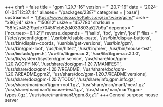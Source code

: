 +++
draft = false
title = "gpm 1.20.7-16"
version = "1.20.7-16"
date = "2024-01-04T12:37:44"
aliases = "/packages/2387"
categories = ['base']
upstreamurl = "https://www.nico.schottelius.org/software/gpm/"
arch = "x86_64"
size = "150612"
usize = "457780"
sha1sum = "58fc2b452f9acfe704561eb52d4033803a527b9a"
depends = "['ncurses>=6.1-2']"
reverse_depends = "['aalib', 'fpc', 'gvim', 'joe']"
files = "['/etc/sysconfig/gpm', '/usr/bin/disable-paste', '/usr/bin/display-buttons', '/usr/bin/display-coords', '/usr/bin/get-versions', '/usr/bin/gpm', '/usr/bin/gpm-root', '/usr/bin/hltest', '/usr/bin/mev', '/usr/bin/mouse-test', '/usr/include/gpm.h', '/usr/lib/libgpm.so.2', '/usr/lib/libgpm.so.2.1.0', '/usr/lib/systemd/system/gpm.service', '/usr/share/doc/gpm-1.20.7/COPYING', '/usr/share/doc/gpm-1.20.7/MANIFEST', '/usr/share/doc/gpm-1.20.7/README', '/usr/share/doc/gpm-1.20.7/README.gpm2', '/usr/share/doc/gpm-1.20.7/README.versions', '/usr/share/doc/gpm-1.20.7/TODO', '/usr/share/info/gpm.info.gz', '/usr/share/man/man1/gpm-root.1.gz', '/usr/share/man/man1/mev.1.gz', '/usr/share/man/man1/mouse-test.1.gz', '/usr/share/man/man7/gpm-types.7.gz', '/usr/share/man/man8/gpm.8.gz']"
+++
General purpose mouse server
